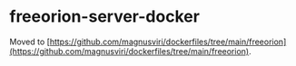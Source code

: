# freeorion-server-docker

Moved to [https://github.com/magnusviri/dockerfiles/tree/main/freeorion](https://github.com/magnusviri/dockerfiles/tree/main/freeorion).